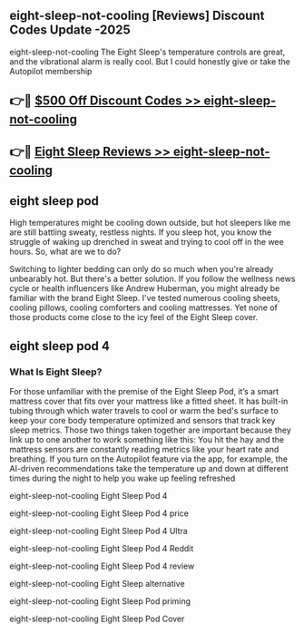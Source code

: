 ## eight-sleep-not-cooling [Reviews​] Discount Codes Update -2025

eight-sleep-not-cooling The Eight Sleep's temperature controls are great, and the vibrational alarm is really cool. But I could honestly give or take the Autopilot membership

## 👉🔴 [$500 Off Discount Codes >> eight-sleep-not-cooling](http://download.freeplayer.one?title=eight-sleep-not-cooling&ref=18-ES)

## 👉🔴 [Eight Sleep Reviews >> eight-sleep-not-cooling](http://download.freeplayer.one?title=eight-sleep-not-cooling&ref=18-ES)

## eight sleep pod

High temperatures might be cooling down outside, but hot sleepers like me are still battling sweaty, restless nights. If you sleep hot, you know the struggle of waking up drenched in sweat and trying to cool off in the wee hours. So, what are we to do?

Switching to lighter bedding can only do so much when you're already unbearably hot. But there's a better solution. If you follow the wellness news cycle or health influencers like Andrew Huberman, you might already be familiar with the brand Eight Sleep. I've tested numerous cooling sheets, cooling pillows, cooling comforters and cooling mattresses. Yet none of those products come close to the icy feel of the Eight Sleep cover.

## eight sleep pod 4

### What Is Eight Sleep?

For those unfamiliar with the premise of the Eight Sleep Pod, it’s a smart mattress cover that fits over your mattress like a fitted sheet. It has built-in tubing through which water travels to cool or warm the bed's surface to keep your core body temperature optimized and sensors that track key sleep metrics. Those two things taken together are important because they link up to one another to work something like this: You hit the hay and the mattress sensors are constantly reading metrics like your heart rate and breathing. If you turn on the Autopilot feature via the app, for example, the AI-driven recommendations take the temperature up and down at different times during the night to help you wake up feeling refreshed

eight-sleep-not-cooling Eight Sleep Pod 4

eight-sleep-not-cooling Eight Sleep Pod 4 price

eight-sleep-not-cooling Eight Sleep Pod 4 Ultra

eight-sleep-not-cooling Eight Sleep Pod 4 Reddit

eight-sleep-not-cooling Eight Sleep Pod 4 review

eight-sleep-not-cooling Eight Sleep alternative

eight-sleep-not-cooling Eight Sleep Pod priming

eight-sleep-not-cooling Eight Sleep Pod Cover